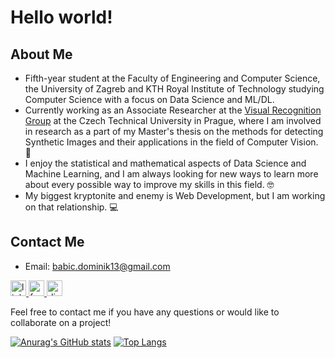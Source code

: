 # Hello world! 

## About Me
- Fifth-year student at the Faculty of Engineering and Computer Science, the University of Zagreb and KTH Royal Institute of Technology studying Computer Science with a focus on Data Science and ML/DL.
- Currently working as an Associate Researcher at the [Visual Recognition Group](https://vrg.fel.cvut.cz/) at the Czech Technical University in Prague, where I am involved in research as a part of my Master's thesis on the methods for detecting Synthetic Images and their applications in the field of Computer Vision. 🧠
- I enjoy the statistical and mathematical aspects of Data Science and Machine Learning, and I am always looking for new ways to learn more about every possible way to improve my skills in this field. 🤓
- My biggest kryptonite and enemy is Web Development, but I am working on that relationship. 💻

## Contact Me
- Email: babic.dominik13@gmail.com

<div align="left">
    <a href="https://www.linkedin.com/in/dominik-babi%C4%87-b98961206/">
        <img src="https://img.shields.io/badge/LinkedIn-0077B5?style=for-the-badge&logo=linkedin&logoColor=white&labelColor=101010" height="25" alt="linkedin logo"  />
    </a>
    <a href="https://www.facebook.com/babidominik/">
        <img src="https://img.shields.io/badge/Facebook-0077B5?style=for-the-badge&logo=facebook&logoColor=white&labelColor=101010" height="25" alt="facebook logo"  />
    </a>
    <a href="https://discord.gg/">
        <img src="https://img.shields.io/badge/Discord-1DA1F2?style=for-the-badge&logo=discord&logoColor=white&labelColor=101010" height="25" alt="discord logo"  />
    </a>
</div>

Feel free to contact me if you have any questions or would like to collaborate on a project!

[![Anurag's GitHub stats](https://github-readme-stats.vercel.app/api?username=babicdom&show_icons=true&theme=cobalt&hide_rank=true)](https://github.com/anuraghazra/github-readme-stats)
[![Top Langs](https://github-readme-stats.vercel.app/api/top-langs/?username=babicdom&hide=purebasic&theme=cobalt)](https://github.com/anuraghazra/github-readme-stats)
